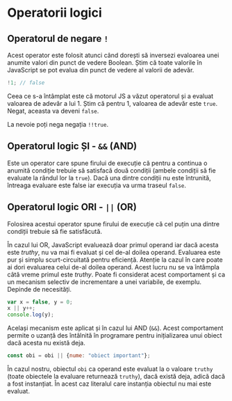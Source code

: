 # Operatorii logici

## Operatorul de negare `!`

Acest operator este folosit atunci când dorești să inversezi evaloarea unei anumite valori din punct de vedere Boolean. Știm că toate valorile în JavaScript se pot evalua din punct de vedere al valorii de adevăr.

```javascript
!1; // false
```

Ceea ce s-a întâmplat este că motorul JS a văzut operatorul și a evaluat valoarea de adevăr a lui 1. Știm că pentru 1, valoarea de adevăr este `true`. Negat, aceasta va deveni `false`.

La nevoie poți nega negația `!!true`.

## Operatorul logic ȘI - `&&` (AND)

Este un operator care spune firului de execuție că pentru a continua o anumită condiție trebuie să satisfacă două condiții (ambele condiții să fie evaluate la rândul lor la `true`).
Dacă una dintre condiții nu este întrunită, întreaga evaluare este false iar execuția va urma traseul `false`.

## Operatorul logic ORI - `||` (OR)

Folosirea acestui operator spune firului de execuție că cel puțin una dintre condiții trebuie să fie satisfăcută.

În cazul lui OR, JavaScript evaluează doar primul operand iar dacă acesta este *truthy*, nu va mai fi evaluat și cel de-al doilea operand. Evaluarea este pur și simplu scurt-circuitată pentru eficiență.
Atenție la cazul în care poate ai dori evaluarea celui de-al doilea operand. Acest lucru nu se va întâmpla câtă vreme primul este *truthy*. Poate fi considerat acest comportament și ca un mecanism selectiv de incrementare a unei variabile, de exemplu. Depinde de necesități.

```javascript
var x = false, y = 0;
x || y++;
console.log(y);
```

Același mecanism este aplicat și în cazul lui AND (`&&`).
Acest comportament permite o uzanță des întâlnită în programare pentru inițializarea unui obiect dacă acesta nu există deja.

```javascript
const obi = obi || {nume: "obiect important"};
```

În cazul nostru, obiectul `obi` ca operand este evaluat la o valoare `truthy` (toate obiectele la evaluare returnează `truthy`), dacă există deja, adică dacă a fost instanțiat. În acest caz literalul care instanția obiectul nu mai este evaluat.
